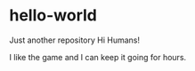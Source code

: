 # hello-world
Just another repository
Hi Humans!

I like the game and I can keep it going for hours.
